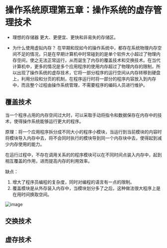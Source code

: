 # 操作系统原理第五章：操作系统的虚存管理技术
- 理想的存储器
更大、更便宜、更快和非易失的存储区。

- 为什么使用虚拟内存？
    在早期和现如今的操作系统中，都存在系统物理内存空间不足的情况，只是在早期计算机中时常碰到的是单个软件大小超过了物理内存空间，使之无法正常运行，从而诞生了内存的覆盖技术和交换技术。在当代计算机中，更多的情况是多个应用程序的使用内存超过了物理内存的限制，所以出现了操作系统的虚存技术，它将一部分程序的运行空间从内存转移到硬盘上，利用分段和分页的机制，在程序运行时将一部分的程序内容放入到内存中，而且整个过程由操作系统管理，不需要程序的编码人员进行维护。

## 覆盖技术

当一个程序占用的内存空间过大时，可以采取手动将指令和数据保存在内存中的技术，使得操作系统能够运行更大的程序。

原理：将一个应用程序拆分成不同大小的程序小模块，当运行到当前模块的内容时将模块导入内存中去，将不会同时执行的模块导到同一个内存块中去，使得起到减少内存使用的能力。

在运行过程中，不存在调用关系的的程序模块可以在不同时间点装入内存中，起到相互覆盖的作用，进而提高内存的利用效率。

缺点：
  1. 增大了程序员编程的复杂度，同时对编程的语言有一点的限制。
  2. 覆盖模块是从外存装入内存中，当模块划分多了之后，这种做法很大程序上是在用时间换取空间。

![image](https://user-images.githubusercontent.com/57695072/127084874-98d22c6d-24dc-412b-9541-e48ecd890e69.png)

## 交换技术


## 虚存技术
